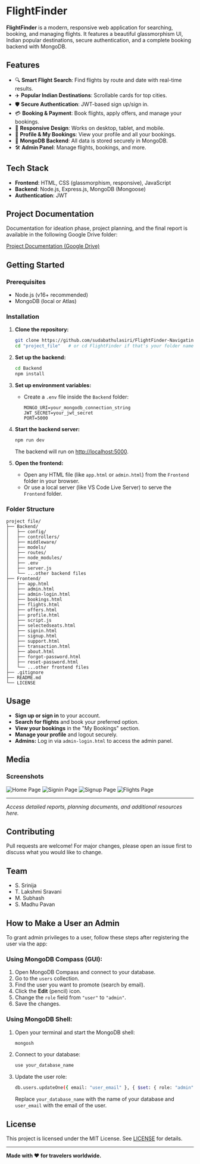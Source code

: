 # FlightFinder

**FlightFinder** is a modern, responsive web application for searching, booking, and managing flights. It features a beautiful glassmorphism UI, Indian popular destinations, secure authentication, and a complete booking backend with MongoDB.

## Features

- 🔍 **Smart Flight Search**: Find flights by route and date with real-time results.
- ✈️ **Popular Indian Destinations**: Scrollable cards for top cities.
- 🛡️ **Secure Authentication**: JWT-based sign up/sign in.
- 💳 **Booking & Payment**: Book flights, apply offers, and manage your bookings.
- 📱 **Responsive Design**: Works on desktop, tablet, and mobile.
- 🧑 **Profile & My Bookings**: View your profile and all your bookings.
- 🏦 **MongoDB Backend**: All data is stored securely in MongoDB.
- 🛠️ **Admin Panel**: Manage flights, bookings, and more.

## Tech Stack

- **Frontend**: HTML, CSS (glassmorphism, responsive), JavaScript
- **Backend**: Node.js, Express.js, MongoDB (Mongoose)
- **Authentication**: JWT

## Project Documentation

Documentation for ideation phase, project planning, and the final report is available in the following Google Drive folder:

[Project Documentation (Google Drive)](https://drive.google.com/drive/folders/1aR2JAxJjbCmPphugUMOcVuGwxhKTJ_ZD?usp=sharing)


## Getting Started

### Prerequisites

- Node.js (v16+ recommended)
- MongoDB (local or Atlas)

### Installation

1. **Clone the repository:**
   ```sh
   git clone https://github.com/sudabathulasiri/FlightFinder-Navigating-Your-Air-Travel-Options.git
   cd "project_file"   # or cd FlightFinder if that's your folder name
   ```

2. **Set up the backend:**
   ```sh
   cd Backend
   npm install
   ```

3. **Set up environment variables:**
   - Create a `.env` file inside the `Backend` folder:
     ```
     MONGO_URI=your_mongodb_connection_string
     JWT_SECRET=your_jwt_secret
     PORT=5000
     ```

4. **Start the backend server:**
   ```sh
   npm run dev
   ```
   The backend will run on [http://localhost:5000](http://localhost:5000).

5. **Open the frontend:**
   - Open any HTML file (like `app.html` or `admin.html`) from the `Frontend` folder in your browser.
   - Or use a local server (like VS Code Live Server) to serve the `Frontend` folder.

### Folder Structure

```
project file/
├── Backend/
│   ├── config/
│   ├── controllers/
│   ├── middleware/
│   ├── models/
│   ├── routes/
│   ├── node_modules/
│   ├── .env
│   ├── server.js
│   └── ...other backend files
├── Frontend/
│   ├── app.html
│   ├── admin.html
│   ├── admin-login.html
│   ├── bookings.html
│   ├── flights.html
│   ├── offers.html
│   ├── profile.html
│   ├── script.js
│   ├── selectedseats.html
│   ├── signin.html
│   ├── signup.html
│   ├── support.html
│   ├── transaction.html
│   ├── about.html
│   ├── forgot-password.html
│   ├── reset-password.html
│   └── ...other frontend files
├── .gitignore
├── README.md
└── LICENSE
```

## Usage

- **Sign up or sign in** to your account.
- **Search for flights** and book your preferred option.
- **View your bookings** in the "My Bookings" section.
- **Manage your profile** and logout securely.
- **Admins:** Log in via `admin-login.html` to access the admin panel.

## Media

### Screenshots

![Home Page](https://github.com/sudabathulasiri/FlightFinder-Navigating-Your-Air-Travel-Options/blob/main/Project_Files/media/Home.png)
![Signin Page](https://github.com/sudabathulasiri/FlightFinder-Navigating-Your-Air-Travel-Options/blob/main/Project_Files/media/Signin.png)
![Signup Page](https://github.com/sudabathulasiri/FlightFinder-Navigating-Your-Air-Travel-Options/blob/main/Project_Files/media/Signup.png)
![Flights Page](https://github.com/sudabathulasiri/FlightFinder-Navigating-Your-Air-Travel-Options/blob/main/Project_Files/media/Flights.png)

---

*Access detailed reports, planning documents, and additional resources here.*

## Contributing

Pull requests are welcome! For major changes, please open an issue first to discuss what you would like to change.

## Team

- S. Srinija
- T. Lakshmi Sravani
- M. Subhash
- S. Madhu Pavan

## How to Make a User an Admin

To grant admin privileges to a user, follow these steps after registering the user via the app:

### Using MongoDB Compass (GUI):
1. Open MongoDB Compass and connect to your database.
2. Go to the `users` collection.
3. Find the user you want to promote (search by email).
4. Click the **Edit** (pencil) icon.
5. Change the `role` field from `"user"` to `"admin"`.
6. Save the changes.

### Using MongoDB Shell:
1. Open your terminal and start the MongoDB shell:
   ```sh
   mongosh
   ```
2. Connect to your database:
   ```sh
   use your_database_name
   ```
3. Update the user role:
   ```sh
   db.users.updateOne({ email: "user_email" }, { $set: { role: "admin" } })
   ```
   Replace `your_database_name` with the name of your database and `user_email` with the email of the user.

## License

This project is licensed under the MIT License. See [LICENSE](LICENSE) for details.

---

**Made with ❤️ for travelers worldwide.**
